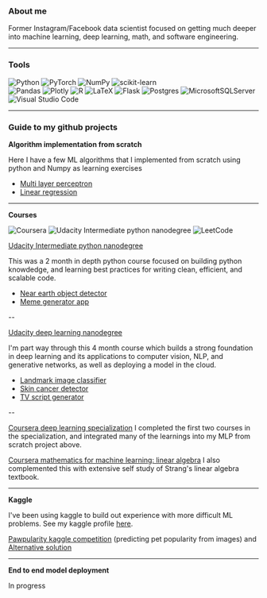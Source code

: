 ### About me

Former Instagram/Facebook data scientist focused on getting much deeper into machine learning, deep learning, math, and software engineering.  

---

### Tools

![Python](https://img.shields.io/badge/python-3670A0?style=for-the-badge&logo=python&logoColor=ffdd54) 
![PyTorch](https://img.shields.io/badge/PyTorch-%23EE4C2C.svg?style=for-the-badge&logo=PyTorch&logoColor=white) 
![NumPy](https://img.shields.io/badge/numpy-%23013243.svg?style=for-the-badge&logo=numpy&logoColor=white) 
![scikit-learn](https://img.shields.io/badge/scikit--learn-%23F7931E.svg?style=for-the-badge&logo=scikit-learn&logoColor=white) 	
![Pandas](https://img.shields.io/badge/pandas-%23150458.svg?style=for-the-badge&logo=pandas&logoColor=white)
![Plotly](https://img.shields.io/badge/Plotly-%233F4F75.svg?style=for-the-badge&logo=plotly&logoColor=white)
![R](https://img.shields.io/badge/r-%23276DC3.svg?style=for-the-badge&logo=r&logoColor=white)
![LaTeX](https://img.shields.io/badge/latex-%23008080.svg?style=for-the-badge&logo=latex&logoColor=white)
![Flask](https://img.shields.io/badge/flask-%23000.svg?style=for-the-badge&logo=flask&logoColor=white)
![Postgres](https://img.shields.io/badge/postgres-%23316192.svg?style=for-the-badge&logo=postgresql&logoColor=white)
![MicrosoftSQLServer](https://img.shields.io/badge/Microsoft%20SQL%20Sever-CC2927?style=for-the-badge&logo=microsoft%20sql%20server&logoColor=white)
![Visual Studio Code](https://img.shields.io/badge/Visual%20Studio%20Code-0078d7.svg?style=for-the-badge&logo=visual-studio-code&logoColor=white)

---

### Guide to my github projects


**Algorithm implementation from scratch**

Here I have a few ML algorithms that I implemented from scratch using python and Numpy as learning exercises
- [Multi layer perceptron](https://github.com/mkcomer237/Neural_Network_From_Scratch)
- [Linear regression](https://github.com/mkcomer237/linreg_from_scratch)

---

**Courses**

![Coursera](https://img.shields.io/badge/Coursera-%230056D2.svg?style=for-the-badge&logo=Coursera&logoColor=white)
![Udacity Intermediate python nanodegree](https://img.shields.io/badge/Udacity-grey?style=for-the-badge&logo=udacity&logoColor=15B8E6)
![LeetCode](https://img.shields.io/badge/LeetCode-000000?style=for-the-badge&logo=LeetCode&logoColor=#d16c06)


[Udacity Intermediate python nanodegree](https://www.udacity.com/course/intermediate-python-nanodegree--nd303)

This was a 2 month in depth python course focused on building python knowdedge, and learning best practices for writing clean, efficient, and scalable code. 
- [Near earth object detector](https://github.com/mkcomer237/udacity_near_earth_objects)
- [Meme generator app](https://github.com/mkcomer237/udacity_meme_generator)

--

[Udacity deep learning nanodegree](https://www.udacity.com/course/deep-learning-nanodegree--nd101)

I'm part way through this 4 month course which builds a strong foundation in deep learning and its applications to computer vision, NLP, and generative networks, as well as deploying a model in the cloud.  

- [Landmark image classifier](https://github.com/mkcomer237/udacity_landmark_classifier)
- [Skin cancer detector](https://github.com/mkcomer237/udacity_dermatologist_ai)
- [TV script generator](https://github.com/mkcomer237/udacity_tv_script_generation)

--
  
[Coursera deep learning specialization](https://www.coursera.org/specializations/deep-learning#courses)
I completed the first two courses in the specialization, and integrated many of the learnings into my MLP from scratch project above.  

[Coursera mathematics for machine learning: linear algebra](https://www.coursera.org/learn/linear-algebra-machine-learning?specialization=mathematics-machine-learning)
I also complemented this with extensive self study of Strang's linear algebra textbook.  

---

**Kaggle**

I've been using kaggle to build out experience with more difficult ML problems. See my kaggle profile [here](https://www.kaggle.com/max237).  

[Pawpularity kaggle competition](https://www.kaggle.com/max237/convnext-transfer-learning-in-pytorch-17-45) (predicting pet popularity from images) and [Alternative solution](https://www.kaggle.com/max237/resnet50-transfer-learning-in-pytorch/notebook)

---

**End to end model deployment**

In progress

